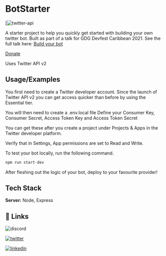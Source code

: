 
# BotStarter

[![twitter-api](https://img.shields.io/endpoint?url=https%3A%2F%2Ftwbadges.glitch.me%2Fbadges%2Fv2)

A starter project to help you quickly get started with building your own twitter bot. Built as part of a talk for GDG Devfest Caribbean 2021. See the full talk here: 
[Build your bot](https://youtu.be/J-Fgay0rhUM?t=4110)

[Donate](https://www.buymeacoffee.com/mekeilia)

Uses Twitter API v2

## Usage/Examples

You first need to create a Twitter developer account. Since the launch of 
Twitter API v2 you can get access quicker than before by using the Essential
tier.

You will then need to create a .env.local file
Define your Consumer Key, Consumer Secret, Access Token Key and Access Token Secret

You can get these after you create a project under Projects & Apps in the Twitter developer platform.

Verify that in Settings, App permissions are set to Read and Write.

To test your bot locally, run the following command.
```node.js
npm run start-dev
```

After fleshing out the logic of your bot, deploy to your favourite provider! 


## Tech Stack

**Server:** Node, Express


## 🔗 Links
![discord](https://img.shields.io/discord/749019032434245804?style=flat-square)

[![twitter](https://img.shields.io/twitter/follow/janiquekajohn?style=flat-square)](https://twitter.com/)

[![linkedin](https://img.shields.io/badge/linkedin-0A66C2?style=for-the-badge&logo=linkedin&logoColor=white)](https://www.linkedin.com/in/janiquekajohn)



